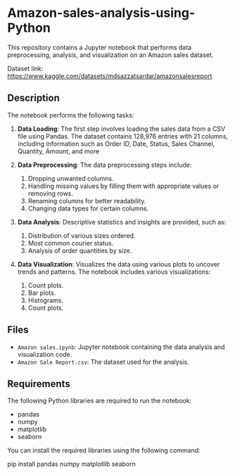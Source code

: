 # Amazon-sales-analysis-using-Python

This repository contains a Jupyter notebook that performs data preprocessing, analysis, and visualization on an Amazon sales dataset.

Dataset link: https://www.kaggle.com/datasets/mdsazzatsardar/amazonsalesreport

## Description

The notebook performs the following tasks:
1. **Data Loading**:
     The first step involves loading the sales data from a CSV file using Pandas. The dataset contains 128,976 entries with 21 columns, including information such as Order 
     ID, Date, Status, Sales Channel, Quantity, Amount, and more 
   
2. **Data Preprocessing**:
   The data preprocessing steps include:
   
     1. Dropping unwanted columns.
     2. Handling missing values by filling them with appropriate values or removing rows.
     3. Renaming columns for better readability.
     4. Changing data types for certain columns.
   
4. **Data Analysis**: 
   Descriptive statistics and insights are provided, such as:
     1. Distribution of various sizes ordered.
     2. Most common courier status.
     3. Analysis of order quantities by size.
   
5. **Data Visualization**: Visualizes the data using various plots to uncover trends and patterns.
  The notebook includes various visualizations:
     1. Count plots.
     2. Bar plots.
     3. Histograms.
     4. Count plots.


## Files

- `Amazon sales.ipynb`: Jupyter notebook containing the data analysis and visualization code.
- `Amazon Sale Report.csv`: The dataset used for the analysis.

## Requirements

The following Python libraries are required to run the notebook:
- pandas
- numpy
- matplotlib
- seaborn


You can install the required libraries using the following command:

pip install pandas numpy matplotlib seaborn
